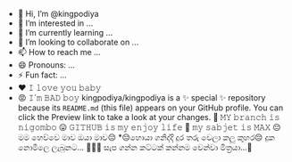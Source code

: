 - 👋 Hi, I’m @kingpodiya
- 👀 I’m interested in ...
- 🌱 I’m currently learning ...
- 💞️ I’m looking to collaborate on ...
- 📫 How to reach me ...
- 😄 Pronouns: ...
- ⚡ Fun fact: ...
- ❤ 𝙸 𝚕𝚘𝚟𝚎 𝚢𝚘𝚞 𝚋𝚊𝚋𝚢
- 😡 𝙸´𝚖 𝙱𝙰𝙳 𝚋𝚘𝚢
kingpodiya/kingpodiya is a ✨ special ✨ repository because its `README.md` (this file) appears on your GitHub profile.
You can click the Preview link to take a look at your changes.
 🥰 𝙼𝚈 𝚋𝚛𝚊𝚗𝚌𝚑 𝚒𝚜 𝚗𝚒𝚐𝚘𝚖𝚋𝚘
 😛 𝙶𝙸𝚃𝙷𝚄𝙱 𝚒𝚜 𝚖𝚢 𝚎𝚗𝚓𝚘𝚢 𝚕𝚒𝚏𝚎
 🌸 𝚖𝚢 𝚜𝚊𝚋𝚓𝚎𝚝 𝚒𝚜 𝙼𝙰𝚇
😔මම හෙව්වෙ මාව ඔයා මාව😔
  *😔හොයා ගනිද්දි දුර තරු
වෙලා කලු කුහර😔
දුක නොමිලෙ ලැබුනට... 🥺💔🥀
    සැප ගන්න කට්ටක් කන්නම වෙන්වා මිත්‍රයා...👀
